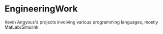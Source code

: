 # EngineeringWork
Kevin Angyous's projects involving various programming languages, mostly MatLab/Simulink
